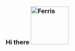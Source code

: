 ### Hi there <img src="https://user-images.githubusercontent.com/5394952/118469757-edf26900-b6fd-11eb-8b59-9b8bfda08513.png" alt="Ferris" width="100"/>
<!--
**SBentley/SBentley** is a ✨ _special_ ✨ repository because its `README.md` (this file) appears on your GitHub profile.

Here are some ideas to get you started:

- 🔭 I’m currently working on ...
- 🌱 I’m currently learning ...
- 👯 I’m looking to collaborate on ...
- 🤔 I’m looking for help with ...
- 💬 Ask me about ...
- 📫 How to reach me: ...
- 😄 Pronouns: ...
- ⚡ Fun fact: ...
-->
